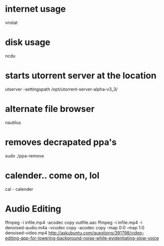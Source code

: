# internet usage
vnstat

# disk usage
ncdu

# starts utorrent server at the location
utserver -settingspath /opt/utorrent-server-alpha-v3_3/

# alternate file browser
nautilus

# removes decrapated ppa's
sudo ./ppa-remove

# calender.. come on, lol
cal - calender

# Audio Editing
ffmpeg -i infile.mp4 -acodec copy outfile.aac
ffmpeg -i infile.mp4 -i denoised-audio.m4a -vcodec copy -acodec copy -map 0:0 -map 1:0 denoised-video.mp4
http://askubuntu.com/questions/391798/video-editing-app-for-lowering-background-noise-while-evidentiating-slow-voice
